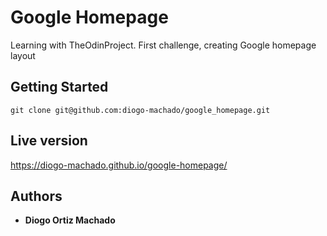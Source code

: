 # Google Homepage

Learning with TheOdinProject. First challenge, creating Google homepage layout

## Getting Started

`git clone git@github.com:diogo-machado/google_homepage.git`

## Live version

https://diogo-machado.github.io/google-homepage/

## Authors

* **Diogo Ortiz Machado**